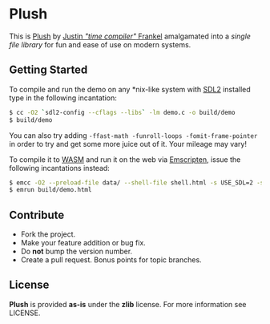 Plush
=====
This is [Plush][plush] by [Justin *"time compiler"* Frankel][jtcf] amalgamated
into a *single file library* for fun and ease of use on modern systems.

Getting Started
---------------
To compile and run the demo on any \*nix-like system with [SDL2][sdl2] installed type in
the following incantation:

```bash
$ cc -O2 `sdl2-config --cflags --libs` -lm demo.c -o build/demo
$ build/demo
```

You can also try adding `-ffast-math -funroll-loops -fomit-frame-pointer` in order to try and get some
more juice out of it. Your mileage may vary!

To compile it to [WASM][wasm] and run it on the web via [Emscripten][emscripten], issue the following
incantations instead:

```bash
$ emcc -O2 --preload-file data/ --shell-file shell.html -s USE_SDL=2 -s ALLOW_MEMORY_GROWTH=1 demo.c -o build/demo.html
$ emrun build/demo.html
```

Contribute
----------
* Fork the project.
* Make your feature addition or bug fix.
* Do **not** bump the version number.
* Create a pull request. Bonus points for topic branches.

License
-------
**Plush** is provided **as-is** under the **zlib** license.
For more information see LICENSE.

[plush]: https://1014.org/code/nullsoft/plush/
[jtcf]: https://1014.org/
[mingw]: https://www.mingw-w64.org/
[sdl2]: https://www.libsdl.org/
[wasm]: https://webassembly.org/
[emscripten]: https://emscripten.org/
